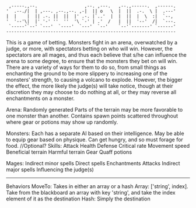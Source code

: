      ,-----.,--.                  ,--. ,---.   ,--.,------.  ,------.
    '  .--./|  | ,---. ,--.,--. ,-|  || o   \  |  ||  .-.  \ |  .---'
    |  |    |  || .-. ||  ||  |' .-. |`..'  |  |  ||  |  \  :|  `--, 
    '  '--'\|  |' '-' ''  ''  '\ `-' | .'  /   |  ||  '--'  /|  `---.
     `-----'`--' `---'  `----'  `---'  `--'    `--'`-------' `------'
    ----------------------------------------------------------------- 

This is a game of betting. Monsters fight in an arena, overwatched by a judge, 
or more, with spectators betting on who will win. However, the spectators are
all mages, and thus each believe that s/he can influence the arena to some 
degree, to ensure that the monsters they bet on will win. There are a variety
of ways for them to do so, from small things as enchanting the ground to be 
more slippery to increasing one of the monsters' strength, to causing a volcano 
to explode. However, the bigger the effect, the more likely the judge(s) will 
take notice, though at their discretion they may choose to do nothing at all, 
or they may reverse all enchantments on a monster.

Arena:
Randomly generated
Parts of the terrain may be more favorable to one monster than another.
Contains spawn points scattered throughout where gear or potions may show up
    randomly.

Monsters:
Each has a separate AI based on their intelligence.
May be able to equip gear based on physique.
Can get hungry, and so must forage for food. //Optional?
Skills:
    Attack
    Health
    Defense
    Critical rate
    Movement speed
    Beneficial terrain
    Harmful terrain
    Gear
    Quaff potions

Mages:
Indirect minor spells
Direct spells
    Enchantments
    Attacks
Indirect major spells
Influencing the judge(s)

-------------------------------------------------
Behaviors
MoveTo:
    Takes in either an array or a hash
    Array: ['string', index]. Take from the blackboard an array with key 
        'string', and take the index element of it as the destination
    Hash: Simply the destination